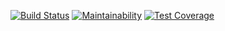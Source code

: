 [![Build Status](https://travis-ci.com/michelchenrich/mm-kata-ruby.svg?branch=master)](https://travis-ci.com/michelchenrich/mm-kata-ruby)
[![Maintainability](https://api.codeclimate.com/v1/badges/789a287338a84086c86c/maintainability)](https://codeclimate.com/github/michelchenrich/mm-kata-ruby/maintainability)
[![Test Coverage](https://api.codeclimate.com/v1/badges/789a287338a84086c86c/test_coverage)](https://codeclimate.com/github/michelchenrich/mm-kata-ruby/test_coverage)
